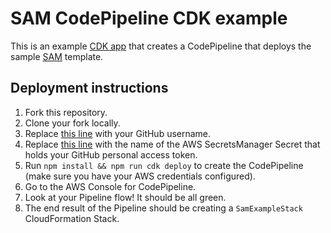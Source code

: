 # SAM CodePipeline CDK example

This is an example [CDK app](https://aws.amazon.com/cdk)
that creates a CodePipeline that deploys the sample
[SAM](https://aws.amazon.com/serverless/sam) template.

## Deployment instructions

1. Fork this repository.
2. Clone your fork locally.
3. Replace [this line](https://github.com/skinny85/sam-example-cdk-codepipeline/blob/f0a686fce1d2e4472127dc108102a805883c9eff/lib/pipeline-stack.ts#L24)
  with your GitHub username.
4. Replace [this line](https://github.com/skinny85/sam-example-cdk-codepipeline/blob/f0a686fce1d2e4472127dc108102a805883c9eff/lib/pipeline-stack.ts#L26)
  with the name of the AWS SecretsManager Secret that holds your GitHub personal access token.
5. Run `npm install && npm run cdk deploy` to create the CodePipeline (make sure you have your AWS credentials configured).
6. Go to the AWS Console for CodePipeline.
7. Look at your Pipeline flow! It should be all green.
8. The end result of the Pipeline should be creating a `SamExampleStack` CloudFormation Stack.
